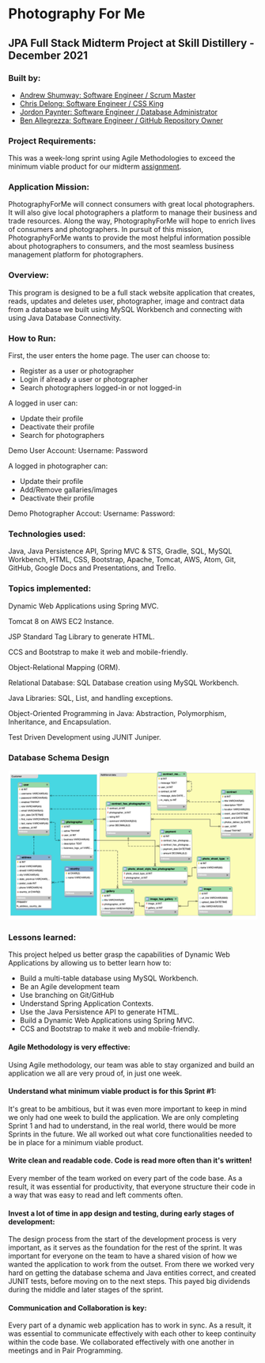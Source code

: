 # Photography For Me

## JPA Full Stack Midterm Project at Skill Distillery - December 2021

### Built by:
* [Andrew Shumway: Software Engineer / Scrum Master](https://github.com/A-Shumway42)
* [Chris Delong: Software Engineer / CSS King](https://github.com/FrostHavenGames)
* [Jordon Paynter: Software Engineer / Database Administrator](https://github.com/Panthro22)
* [Ben Allegrezza: Software Engineer / GitHub Repository Owner](https://github.com/Bengrezza)

### Project Requirements:
This was a week-long sprint using Agile Methodologies to exceed the minimum viable product for our midterm  [assignment](https://github.com/SkillDistillery/SD31/blob/master/midtermGroupProject/README.md).

### Application Mission:

PhotographyForMe will connect consumers with great local photographers. It will also give local photographers a platform to manage their business and trade resources. Along the way, PhotographyForMe will hope to enrich lives of consumers and photographers. In pursuit of this mission, PhotographyForMe wants to provide the most helpful information possible about photographers to consumers, and the most seamless business management platform for photographers.

### Overview:

This program is designed to be a full stack website application that creates, reads, updates and deletes user, photographer, image and contract data from a database we built using MySQL Workbench and connecting with using Java Database Connectivity.

### How to Run:

First, the user enters the home page. The user can choose to:
* Register as a user or photographer
* Login if already a user or photographer
* Search photographers logged-in or not logged-in

A logged in user can:
* Update their profile
* Deactivate their profile
* Search for photographers

Demo User Account:
Username:
Password

A logged in photographer can:
* Update their profile
* Add/Remove gallaries/images
* Deactivate their profile

Demo Photographer Accout:
Username:
Password:

### Technologies used:

Java, Java Persistence API, Spring MVC & STS, Gradle, SQL, MySQL Workbench, HTML, CSS, Bootstrap, Apache, Tomcat, AWS, Atom, Git, GitHub, Google Docs and Presentations,  and Trello.

### Topics implemented:

Dynamic Web Applications using Spring MVC.

Tomcat 8 on AWS EC2 Instance.

JSP Standard Tag Library to generate HTML.

CCS and Bootstrap to make it web and mobile-friendly.

Object-Relational Mapping (ORM).

Relational Database: SQL Database creation using MySQL Workbench.

Java Libraries: SQL, List, and handling exceptions.

Object-Oriented Programming in Java: Abstraction, Polymorphism, Inheritance, and Encapsulation.

Test Driven Development using JUNIT Juniper.

### Database Schema Design
![Image of MySQL Database Schema](https://raw.githubusercontent.com/Bengrezza/MidtermProject/main/DB/ERDiagram.png)

### Lessons learned:

This project helped us better grasp the capabilities of Dynamic Web Applications by allowing us to better learn how to:
* Build a multi-table database using MySQL Workbench.
* Be an Agile development team
* Use branching on Git/GitHub
* Understand Spring Application Contexts.
* Use the Java Persistence API to generate HTML.
* Build a Dynamic Web Applications using Spring MVC.
* CCS and Bootstrap to make it web and mobile-friendly.

#### Agile Methodology is very effective:
Using Agile methodology, our team was able to stay organized and build an application we all are very proud of, in just one week.

#### Understand what minimum viable product is for this Sprint #1:
It's great to be ambitious, but it was even more important to keep in mind we only had one week to build the application. We are only completing Sprint 1 and had to understand, in the real world, there would be more Sprints in the future. We all worked out what core functionalities needed to be in place for a minimum viable product.

#### Write clean and readable code. Code is read more often than it's written!
Every member of the team worked on every part of the code base. As a result, it was essential for productivity, that everyone structure their code in a way that was easy to read and left comments often.

#### Invest a lot of time in app design and testing, during early stages of development:
The design process from the start of the development process is very important, as it serves as the foundation for the rest of the sprint. It was important for everyone on the team to have a shared vision of how we wanted the application to work from the outset. From there we worked very hard on getting the database schema and Java entities correct, and created JUNIT tests, before moving on to the next steps. This payed big dividends during the middle and later stages of the sprint.

#### Communication and Collaboration is key:
Every part of a dynamic web application has to work in sync. As a result, it was essential to communicate effectively with each other to keep continuity within the code base. We collaborated effectively with one another in meetings and in Pair Programming.
